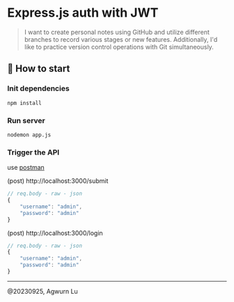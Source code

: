 # Express.js auth with JWT

> I want to create personal notes using GitHub and utilize different branches to record various stages or new features. Additionally, I'd like to practice version control operations with Git simultaneously.

## 🚀 How to start
### Init dependencies
``` 
npm install
```
### Run server
``` 
nodemon app.js
```
### Trigger the API
use [postman](https://web.postman.co/workspace/My-Workspace~86b01eb1-7792-41e9-889c-4bec5a737661/request/25131724-4980e75d-5617-4017-a516-a7d7371bb142)

(post)
http://localhost:3000/submit
``` JavaScript
// req.body - raw - json
{
    "username": "admin",
    "password": "admin"
}
```

(post)
http://localhost:3000/login
``` JavaScript
// req.body - raw - json
{
    "username": "admin",
    "password": "admin"
}
```

---
@20230925, Agwurn Lu
